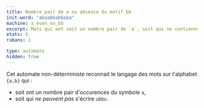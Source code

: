 ```yaml
---
title: Nombre pair de a ou absence du motif bb
init-word: "abaabbabbaba"
machine: a_even_no_bb
excerpt: Mots qui ont soit un nombre pair de `a`, soit qui ne contiennent pas le motif `bb`.
etats: 6
rubans: 1

type: automate
hidden: true
---
```

Cet automate non-déterministe reconnait le langage des mots sur l'alphabet `{a,b}` qui :
- soit ont un nombre pair d'occurences du symbole `a`,
- soit qui *ne peuvent pas* s'écrire `ubbv`.
